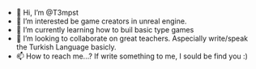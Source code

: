 - 👋 Hi, I’m @T3mpst
- 👀 I’m interested be game creators in unreal engine.
- 🌱 I’m currently learning how to buil basic type games
- 💞️ I’m looking to collaborate on great teachers. Aspecially write/speak the Turkish Language basicly.
- 📫 How to reach me...? If write something to me, I sould be find you :)

<!---
T3mpst/T3mpst is a ✨ special ✨ repository because its `README.md` (this file) appears on your GitHub profile.
You can click the Preview link to take a look at your changes.
--->
